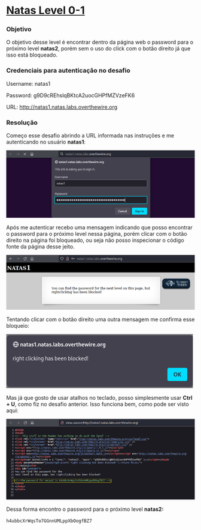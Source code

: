 # [Natas Level 0-1](https://overthewire.org/wargames/natas/natas1.html)


### Objetivo
O objetivo desse level é encontrar dentro da página web o password para o próximo level **natas2**, porém sem o uso do click com o botão direito já que isso está bloqueado.


### Credenciais para autenticação no desafio

Username: natas1

Password: g9D9cREhslqBKtcA2uocGHPfMZVzeFK6

URL: http://natas1.natas.labs.overthewire.org


### Resolução

Começo esse desafio abrindo a URL informada nas instruções e me autenticando no usuário **natas1**:

<img src="./imgs/1.png" alt="login">

<br>

Após me autenticar recebo uma mensagem indicando que posso encontrar o password para o próximo level nessa página, porém clicar com o botão direito na página foi bloqueado, ou seja não posso inspecionar o código fonte da página desse jeito.

<img src="./imgs/2.png" alt="descrição">

<br>

Tentando clicar com o botão direito uma outra mensagem me confirma esse bloqueio:

<img src="./imgs/3.png" alt="mensagem de bloqueio">

<br>

Mas já que gosto de usar atalhos no teclado, posso simplesmente usar **Ctrl + U**, como fiz no desafio anterior. Isso funciona bem, como pode ser visto aqui:

<img src="./imgs/4.png" alt="código fonte">

<br>

Dessa forma encontro o password para o próximo level **natas2:**

    h4ubbcXrWqsTo7GGnnUMLppXbOogfBZ7